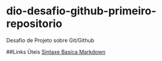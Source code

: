 # dio-desafio-github-primeiro-repositorio
Desafio de Projeto sobre Git/Github

##Links Úteis
[Sintaxe Basica Markdown](https://www.markdownguide.org/basic-syntax/)
